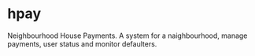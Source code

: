 # hpay
Neighbourhood House Payments. A system for a naighbourhood, manage payments, user status and monitor defaulters.
